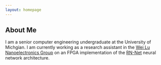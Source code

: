 ```yaml
---
layout: homepage
---
```


## About Me

I am a senior computer engineering undergraduate at the University of Michgian. I am currently working as a research assistant in the <a href="https://lugroup.engin.umich.edu" target="_blank">Wei Lu Nanoelectronics Group</a> on an FPGA implementation of the <a href="https://arxiv.org/abs/2303.10770" target="_blank">RN-Net</a> neural network architecture.

<!---
## Research Interests

- **Computer Vision:** image recognition, image generation, video captioning
- **Machine Learning:** meta-learning, incremental learning, transfer learning

## News

- **[Feb. 2020]** Our paper about incremental learning is accepted to CVPR 2020.
- **[Feb. 2020]** We will host the ACM Multimedia Asia 2020 conference in Singapore!
- **[Sept. 2019]** Our paper about few-shot learning is accepted to NeurIPS 2019.
- **[Mar. 2019]** Our paper about few-shot learning is accepted to CVPR 2019.

{% include_relative _includes/publications.md %}

{% include_relative _includes/services.md %}
-->
